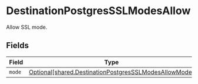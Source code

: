 # DestinationPostgresSSLModesAllow

Allow SSL mode.


## Fields

| Field                                                                                                                    | Type                                                                                                                     | Required                                                                                                                 | Description                                                                                                              |
| ------------------------------------------------------------------------------------------------------------------------ | ------------------------------------------------------------------------------------------------------------------------ | ------------------------------------------------------------------------------------------------------------------------ | ------------------------------------------------------------------------------------------------------------------------ |
| `mode`                                                                                                                   | [Optional[shared.DestinationPostgresSSLModesAllowMode]](undefined/models/shared/destinationpostgressslmodesallowmode.md) | :heavy_minus_sign:                                                                                                       | N/A                                                                                                                      |